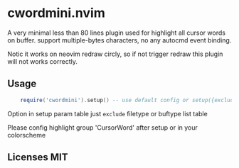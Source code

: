 # cwordmini.nvim

A very minimal less than 80 lines plugin used for highlight all cursor words on
buffer. support multiple-bytes characters, no any autocmd event binding.

Notic it works on neovim redraw circly, so if not trigger redraw this plugin will
not works correctly.


## Usage

```lua
    require('cwordmini').setup() -- use default config or setup({exclude = {..} })
```

Option in setup param table just `exclude` filetype or buftype list table

Please config highlight group 'CursorWord' after setup or in your colorscheme 


## Licenses MIT
